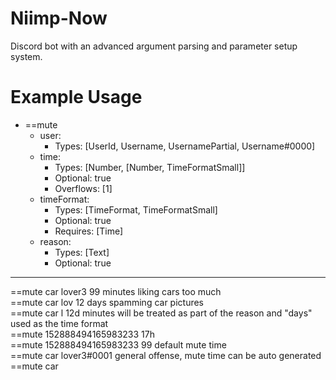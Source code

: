# Niimp-Now
Discord bot with an advanced argument parsing and parameter setup system.

# Example Usage
- ==mute
     - user:
        - Types: [UserId, Username, UsernamePartial, Username#0000]
    - time:
        - Types: [Number, [Number, TimeFormatSmall]]
        - Optional: true
        - Overflows: [1]
    - timeFormat:
        - Types: [TimeFormat, TimeFormatSmall]
        - Optional: true
        - Requires: [Time]
    - reason:
        - Types: [Text]
        - Optional: true

---

==mute car lover3 99 minutes liking cars too much  
==mute car lov 12 days spamming car pictures  
==mute car l 12d minutes will be treated as part of the reason and "days" used as the time format  
==mute 152888494165983233 17h  
==mute 152888494165983233 99 default mute time  
==mute car lover3#0001 general offense, mute time can be auto generated  
==mute car